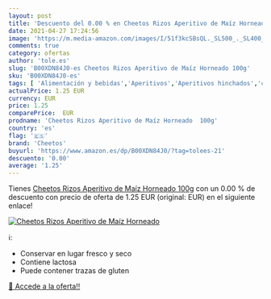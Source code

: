 ```yaml
---
layout: post
title: 'Descuento del 0.00 % en Cheetos Rizos Aperitivo de Maíz Horneado'
date: 2021-04-27 17:24:56
image: 'https://m.media-amazon.com/images/I/51f3kcSBsQL._SL500_._SL400_.jpg'
comments: true
category: ofertas
author: 'tole.es'
slug: 'B00XDN84J0-es Cheetos Rizos Aperitivo de Maíz Horneado 100g'
sku: 'B00XDN84J0-es'
tags: [ 'Alimentación y bebidas','Aperitivos','Aperitivos hinchados','cheetos','maíz', ]
actualPrice: 1.25 EUR
currency: EUR
price: 1.25
comparePrice:  EUR
prodname: 'Cheetos Rizos Aperitivo de Maíz Horneado  100g'
country: 'es'
flag: '🇪🇸'
brand: 'Cheetos'
buyurl: 'https://www.amazon.es/dp/B00XDN84J0/?tag=tolees-21'
descuento: '0.00'
average: '1.25'
---
```


Tienes [Cheetos Rizos Aperitivo de Maíz Horneado  100g](https://www.amazon.es/dp/B00XDN84J0/?tag=tolees-21) con un 0.00 % de descuento con precio de oferta de 1.25 EUR (original:  EUR) en el siguiente enlace!

[![Cheetos Rizos Aperitivo de Maíz Horneado](https://m.media-amazon.com/images/I/51f3kcSBsQL._SL500_._SL400_.jpg)](https://www.amazon.es/dp/B00XDN84J0/?tag=tolees-21)

ℹ️:

- Conservar en lugar fresco y seco
- Contiene lactosa
- Puede contener trazas de gluten

[🛒 Accede a la oferta!!](https://www.amazon.es/dp/B00XDN84J0/?tag=tolees-21)
